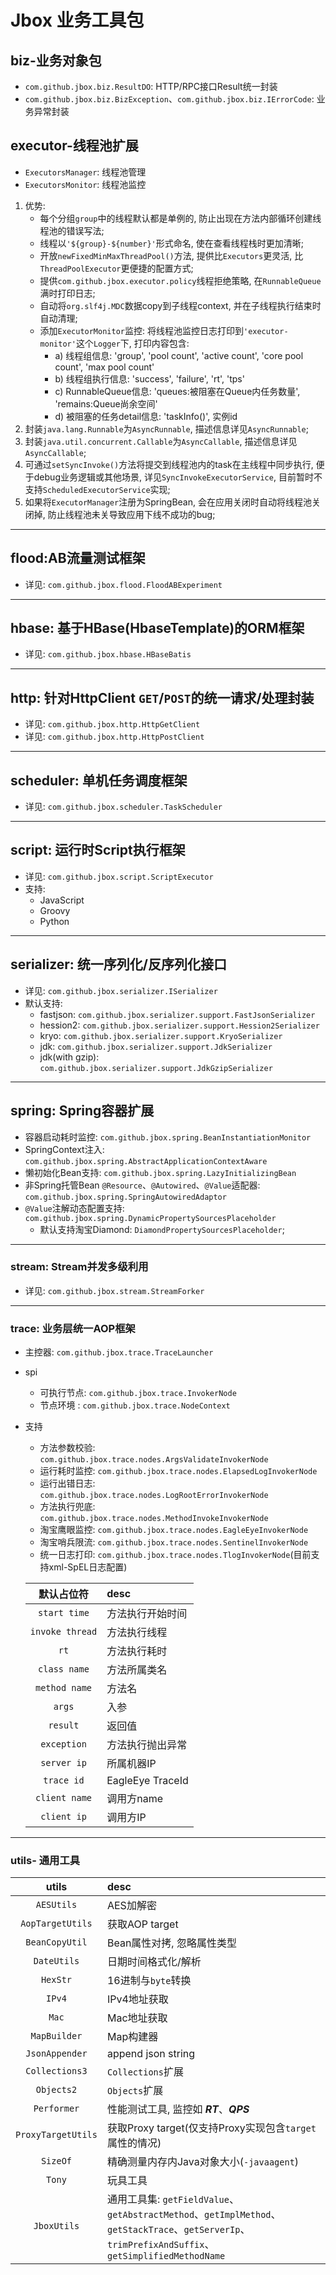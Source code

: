 # Jbox 业务工具包

## biz-业务对象包
- `com.github.jbox.biz.ResultDO`: HTTP/RPC接口Result统一封装
- `com.github.jbox.biz.BizException`、`com.github.jbox.biz.IErrorCode`: 业务异常封装

## executor-线程池扩展
- `ExecutorsManager`: 线程池管理
- `ExecutorsMonitor`: 线程池监控
1. 优势:
    - 每个分组`group`中的线程默认都是单例的, 防止出现在方法内部循环创建线程池的错误写法;
    - 线程以`'${group}-${number}'`形式命名, 使在查看线程栈时更加清晰;
    - 开放`newFixedMinMaxThreadPool()`方法, 提供比`Executors`更灵活, 比`ThreadPoolExecutor`更便捷的配置方式;
    - 提供`com.github.jbox.executor.policy`线程拒绝策略, 在`RunnableQueue`满时打印日志;
    - 自动将`org.slf4j.MDC`数据copy到子线程context, 并在子线程执行结束时自动清理;
    - 添加`ExecutorMonitor`监控: 将线程池监控日志打印到`'executor-monitor'`这个`Logger`下, 打印内容包含:
        - a) 线程组信息: 'group', 'pool count', 'active count', 'core pool count', 'max pool count'
        - b) 线程组执行信息: 'success', 'failure', 'rt', 'tps'
        - c) RunnableQueue信息: 'queues:被阻塞在Queue内任务数量', 'remains:Queue尚余空间'
        - d) 被阻塞的任务detail信息: 'taskInfo()', 实例id
2. 封装`java.lang.Runnable`为`AsyncRunnable`, 描述信息详见`AsyncRunnable`;
3. 封装`java.util.concurrent.Callable`为`AsyncCallable`, 描述信息详见`AsyncCallable`;
4. 可通过`setSyncInvoke()`方法将提交到线程池内的task在主线程中同步执行, 便于debug业务逻辑或其他场景, 详见`SyncInvokeExecutorService`,
目前暂时不支持`ScheduledExecutorService`实现;
5. 如果将`ExecutorManager`注册为SpringBean, 会在应用关闭时自动将线程池关闭掉, 防止线程池未关导致应用下线不成功的bug;

---
## flood:AB流量测试框架
- 详见: `com.github.jbox.flood.FloodABExperiment`

---
## hbase: 基于HBase(HbaseTemplate)的ORM框架
- 详见: `com.github.jbox.hbase.HBaseBatis`

---
## http: 针对HttpClient `GET`/`POST`的统一请求/处理封装
- 详见: `com.github.jbox.http.HttpGetClient`
- 详见: `com.github.jbox.http.HttpPostClient`

---
## scheduler: 单机任务调度框架
- 详见: `com.github.jbox.scheduler.TaskScheduler`

---
## script: 运行时Script执行框架
- 详见: `com.github.jbox.script.ScriptExecutor`
- 支持:
    - JavaScript
    - Groovy
    - Python

---
## serializer: 统一序列化/反序列化接口
- 详见: `com.github.jbox.serializer.ISerializer`
- 默认支持:
    - fastjson: `com.github.jbox.serializer.support.FastJsonSerializer`
    - hession2: `com.github.jbox.serializer.support.Hession2Serializer`
    - kryo: `com.github.jbox.serializer.support.KryoSerializer`
    - jdk: `com.github.jbox.serializer.support.JdkSerializer`
    - jdk(with gzip): `com.github.jbox.serializer.support.JdkGzipSerializer`
   
---
## spring: Spring容器扩展
- 容器启动耗时监控: `com.github.jbox.spring.BeanInstantiationMonitor`
- SpringContext注入: `com.github.jbox.spring.AbstractApplicationContextAware`
- 懒初始化Bean支持: `com.github.jbox.spring.LazyInitializingBean`
- 非Spring托管Bean `@Resource`、`@Autowired`、`@Value`适配器: `com.github.jbox.spring.SpringAutowiredAdaptor`
- `@Value`注解动态配置支持: `com.github.jbox.spring.DynamicPropertySourcesPlaceholder`
    - 默认支持淘宝Diamond: `DiamondPropertySourcesPlaceholder`;
---
### stream: Stream并发多级利用
- 详见: `com.github.jbox.stream.StreamForker`

---
### trace: 业务层统一AOP框架
- 主控器: `com.github.jbox.trace.TraceLauncher`
- spi
    - 可执行节点: `com.github.jbox.trace.InvokerNode`
    - 节点环境  : `com.github.jbox.trace.NodeContext`
- 支持
    - 方法参数校验: `com.github.jbox.trace.nodes.ArgsValidateInvokerNode`
    - 运行耗时监控: `com.github.jbox.trace.nodes.ElapsedLogInvokerNode`
    - 运行出错日志: `com.github.jbox.trace.nodes.LogRootErrorInvokerNode`
    - 方法执行兜底: `com.github.jbox.trace.nodes.MethodInvokeInvokerNode`
    - 淘宝鹰眼监控: `com.github.jbox.trace.nodes.EagleEyeInvokerNode`
    - 淘宝哨兵限流: `com.github.jbox.trace.nodes.SentinelInvokerNode`
    - 统一日志打印: `com.github.jbox.trace.nodes.TlogInvokerNode`(目前支持xml-SpEL日志配置)
        
    | 默认占位符 | desc |
    | :------: | :-------- |
    | `start time`    | 方法执行开始时间 |
    | `invoke thread` | 方法执行线程 |
    | `rt`            | 方法执行耗时 |
    | `class name`    | 方法所属类名 |
    | `method name`   | 方法名 |
    | `args`          | 入参 |
    | `result`        | 返回值 |
    | `exception`     | 方法执行抛出异常 |
    | `server ip`     | 所属机器IP |
    | `trace id`      | EagleEye TraceId | 
    | `client name`   | 调用方name |
    | `client ip`     | 调用方IP |

---
### utils- 通用工具

| utils | desc |
| :------: | :-------- |
| `AESUtils`   | AES加解密 |
| `AopTargetUtils`   | 获取AOP target |
| `BeanCopyUtil` | Bean属性对拷, 忽略属性类型 |
| `DateUtils` | 日期时间格式化/解析 |
| `HexStr` | 16进制与`byte`转换 |
| `IPv4` | IPv4地址获取 |
| `Mac` | Mac地址获取 |
| `MapBuilder` | Map构建器 |
| `JsonAppender` | append json string |
| `Collections3` | `Collections`扩展 |
| `Objects2` | `Objects`扩展 |
| `Performer` | 性能测试工具, 监控如 ***RT***、***QPS*** |
| `ProxyTargetUtils` | 获取Proxy target(仅支持Proxy实现包含`target`属性的情况) |
| `SizeOf` | 精确测量内存内Java对象大小(`-javaagent`) |
| `Tony` | 玩具工具 |
| `JboxUtils` | 通用工具集: `getFieldValue`、`getAbstractMethod`、`getImplMethod`、`getStackTrace`、`getServerIp`、`trimPrefixAndSuffix`、`getSimplifiedMethodName` |